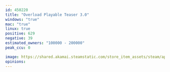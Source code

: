 ```yaml
---
id: 450220
title: "Overload Playable Teaser 3.0"
windows: "true"
mac: "true"
linux: true
positive: 629
negative: 39
estimated_owners: "100000 - 200000"
peak_ccu: 0

image: https://shared.akamai.steamstatic.com/store_item_assets/steam/apps/450220/header.jpg?t=1668653300
opinions:
---
```

